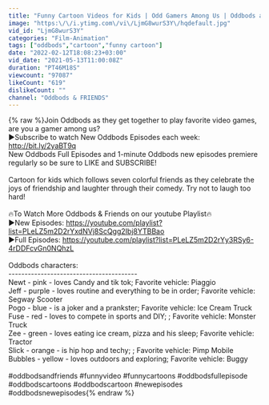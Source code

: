 ```yaml
---
title: "Funny Cartoon Videos for Kids | Odd Gamers Among Us | Oddbods and Friends"
image: "https:\/\/i.ytimg.com\/vi\/LjmG8wurS3Y\/hqdefault.jpg"
vid_id: "LjmG8wurS3Y"
categories: "Film-Animation"
tags: ["oddbods","cartoon","funny cartoon"]
date: "2022-02-12T18:08:23+03:00"
vid_date: "2021-05-13T11:00:08Z"
duration: "PT46M18S"
viewcount: "97087"
likeCount: "619"
dislikeCount: ""
channel: "Oddbods & FRIENDS"
---
```

{% raw %}Join Oddbods as they get together to play favorite video games, are you a gamer among us?<br />►Subscribe to watch New Oddbods Episodes each week: <a rel="nofollow" target="blank" href="http://bit.ly/2yaBT9q">http://bit.ly/2yaBT9q</a><br />New Oddbods Full Episodes and 1-minute Oddbods new episodes premiere regularly so be sure to LIKE and SUBSCRIBE!<br /><br />Cartoon for kids which follows seven colorful friends as they celebrate the joys of friendship and laughter through their comedy. Try not to laugh too hard!<br /><br />🔥To Watch More Oddbods &amp; Friends on our youtube Playlist🔥<br />►New Episodes: <a rel="nofollow" target="blank" href="https://youtube.com/playlist?list=PLeLZ5m2D2rYxdNVj8ScQgg2Ibj8YTBBao">https://youtube.com/playlist?list=PLeLZ5m2D2rYxdNVj8ScQgg2Ibj8YTBBao</a> <br />►Full Episodes: <a rel="nofollow" target="blank" href="https://youtube.com/playlist?list=PLeLZ5m2D2rYy3RSy6-4rDDFcvGn0NQhzL">https://youtube.com/playlist?list=PLeLZ5m2D2rYy3RSy6-4rDDFcvGn0NQhzL</a><br /><br />Oddbods characters:<br />----------------------------------------<br />Newt - pink - loves Candy and tik tok; Favorite vehicle: Piaggio<br />Jeff - purple - loves routine and everything to be in order; Favorite vehicle: Segway Scooter<br />Pogo - blue - is a joker and a prankster; Favorite vehicle: Ice Cream Truck<br />Fuse - red - loves to compete in sports and DIY; ; Favorite vehicle: Monster Truck<br />Zee - green - loves eating ice cream, pizza and his sleep; Favorite vehicle: Tractor<br />Slick - orange - is hip hop and techy; ; Favorite vehicle: Pimp Mobile<br />Bubbles - yellow - loves outdoors and exploring;  Favorite vehicle: Buggy<br /><br />#oddbodsandfriends #funnyvideo #funnycartoons #oddbodsfullepisode #oddbodscartoons #oddbodscartoon #newepisodes #oddbodsnewepisodes{% endraw %}

